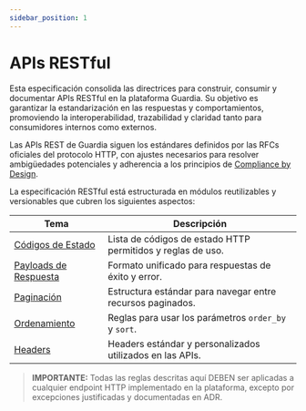 ```yaml
---
sidebar_position: 1
---
```


# APIs RESTful

Esta especificación consolida las directrices para construir, consumir y documentar APIs RESTful en la plataforma Guardia. Su objetivo es garantizar la estandarización en las respuestas y comportamientos, promoviendo la interoperabilidad, trazabilidad y claridad tanto para consumidores internos como externos.

Las APIs REST de Guardia siguen los estándares definidos por las RFCs oficiales del protocolo HTTP, con ajustes necesarios para resolver ambigüedades potenciales y adherencia a los principios de [Compliance by Design](../../community/governance/COMPLIANCE.md).

La especificación RESTful está estructurada en módulos reutilizables y versionables que cubren los siguientes aspectos:

| Tema | Descripción |
|------|-----------|
| [Códigos de Estado](./http-status-code.md) | Lista de códigos de estado HTTP permitidos y reglas de uso. |
| [Payloads de Respuesta](./http-response-payloads.md) | Formato unificado para respuestas de éxito y error. |
| [Paginación](./http-pagination.md) | Estructura estándar para navegar entre recursos paginados. |
| [Ordenamiento](./http-sorting.md) | Reglas para usar los parámetros `order_by` y `sort`. |
| [Headers](./http-headers.md) | Headers estándar y personalizados utilizados en las APIs. |


> **IMPORTANTE:**
> Todas las reglas descritas aquí DEBEN ser aplicadas a cualquier endpoint HTTP implementado en la plataforma, excepto por excepciones justificadas y documentadas en ADR.
